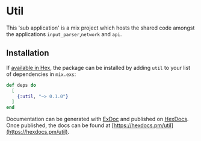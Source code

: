 # Util

This 'sub application' is a mix project which hosts the shared code amongst the applications `input_parser`,`network` and `api`.

## Installation

If [available in Hex](https://hex.pm/docs/publish), the package can be installed
by adding `util` to your list of dependencies in `mix.exs`:

```elixir
def deps do
  [
    {:util, "~> 0.1.0"}
  ]
end
```

Documentation can be generated with [ExDoc](https://github.com/elixir-lang/ex_doc)
and published on [HexDocs](https://hexdocs.pm). Once published, the docs can
be found at [https://hexdocs.pm/util](https://hexdocs.pm/util).

